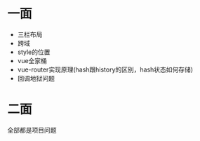 # 一面
+ 三栏布局
+ 跨域
+ style的位置
+ vue全家桶
+ vue-router实现原理(hash跟history的区别，hash状态如何存储)
+ 回调地狱问题


# 二面
全部都是项目问题